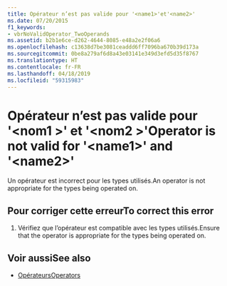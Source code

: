 ```yaml
---
title: Opérateur n’est pas valide pour '<name1>'et'<name2>'
ms.date: 07/20/2015
f1_keywords:
- vbrNoValidOperator_TwoOperands
ms.assetid: b2b1e6ce-d262-4644-8085-e48a2e2f06a6
ms.openlocfilehash: c13638d7be3081ceaddd6ff7096ba670b39d173a
ms.sourcegitcommit: 0be8a279af6d8a43e03141e349d3efd5d35f8767
ms.translationtype: HT
ms.contentlocale: fr-FR
ms.lasthandoff: 04/18/2019
ms.locfileid: "59315983"
---
```

# <a name="operator-is-not-valid-for-name1-and-name2"></a><span data-ttu-id="28644-102">Opérateur n’est pas valide pour '\<nom1 >' et '\<nom2 >'</span><span class="sxs-lookup"><span data-stu-id="28644-102">Operator is not valid for '\<name1>' and '\<name2>'</span></span>
<span data-ttu-id="28644-103">Un opérateur est incorrect pour les types utilisés.</span><span class="sxs-lookup"><span data-stu-id="28644-103">An operator is not appropriate for the types being operated on.</span></span>  
  
## <a name="to-correct-this-error"></a><span data-ttu-id="28644-104">Pour corriger cette erreur</span><span class="sxs-lookup"><span data-stu-id="28644-104">To correct this error</span></span>  
  
1. <span data-ttu-id="28644-105">Vérifiez que l’opérateur est compatible avec les types utilisés.</span><span class="sxs-lookup"><span data-stu-id="28644-105">Ensure that the operator is appropriate for the types being operated on.</span></span>  
  
## <a name="see-also"></a><span data-ttu-id="28644-106">Voir aussi</span><span class="sxs-lookup"><span data-stu-id="28644-106">See also</span></span>

- [<span data-ttu-id="28644-107">Opérateurs</span><span class="sxs-lookup"><span data-stu-id="28644-107">Operators</span></span>](../../visual-basic/language-reference/operators/index.md)
